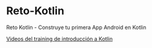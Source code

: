 # Reto-Kotlin
Reto Kotlin - Construye tu primera App Android en Kotlin

[Videos del training de introducción a Kotlin](https://devexperto.com/training1-fixdisl)
